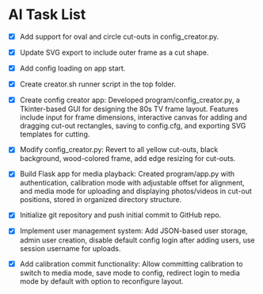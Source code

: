 # AI Task List

- [x] Add support for oval and circle cut-outs in config_creator.py.
- [x] Update SVG export to include outer frame as a cut shape.
- [x] Add config loading on app start.
- [x] Create creator.sh runner script in the top folder.
- [x] Create config creator app: Developed program/config_creator.py, a Tkinter-based GUI for designing the 80s TV frame layout. Features include input for frame dimensions, interactive canvas for adding and dragging cut-out rectangles, saving to config.cfg, and exporting SVG templates for cutting.

- [x] Modify config_creator.py: Revert to all yellow cut-outs, black background, wood-colored frame, add edge resizing for cut-outs.

- [x] Build Flask app for media playback: Created program/app.py with authentication, calibration mode with adjustable offset for alignment, and media mode for uploading and displaying photos/videos in cut-out positions, stored in organized directory structure.

- [x] Initialize git repository and push initial commit to GitHub repo.

- [x] Implement user management system: Add JSON-based user storage, admin user creation, disable default config login after adding users, use session username for uploads.

- [x] Add calibration commit functionality: Allow committing calibration to switch to media mode, save mode to config, redirect login to media mode by default with option to reconfigure layout.
